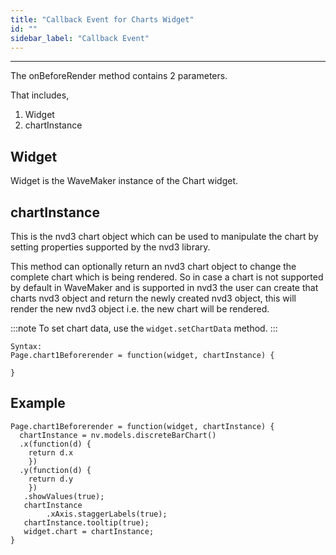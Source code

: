 ```yaml
---
title: "Callback Event for Charts Widget"
id: ""
sidebar_label: "Callback Event"
---
```

---

The onBeforeRender method contains 2 parameters.

That includes,

1. Widget
2. chartInstance

## Widget

Widget is the WaveMaker instance of the Chart widget.

## chartInstance

This is the nvd3 chart object which can be used to manipulate the chart by setting properties supported by the nvd3 library.

This method can optionally return an nvd3 chart object to change the complete chart which is being rendered. So in case a chart is not supported by default in WaveMaker and is supported in nvd3 the user can create that charts nvd3 object and return the newly created nvd3 object, this will render the new nvd3 object i.e. the new chart will be rendered.

:::note
To set chart data, use the `widget.setChartData` method.
:::

```
Syntax:
Page.chart1Beforerender = function(widget, chartInstance) {

}
```

## Example

```
Page.chart1Beforerender = function(widget, chartInstance) {
  chartInstance = nv.models.discreteBarChart()
  .x(function(d) {
    return d.x
    })
  .y(function(d) {
    return d.y
    })
   .showValues(true);
   chartInstance
        .xAxis.staggerLabels(true);
   chartInstance.tooltip(true);
   widget.chart = chartInstance;      
}
```
